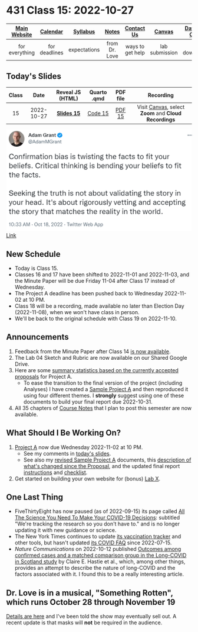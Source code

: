 # 431 Class 15: 2022-10-27

[Main Website](https://thomaselove.github.io/431-2022/) | [Calendar](https://thomaselove.github.io/431-2022/calendar.html) | [Syllabus](https://thomaselove.github.io/431-syllabus-2022/) | [Notes](https://thomaselove.github.io/431-notes/) | [Contact Us](https://thomaselove.github.io/431-2022/contact.html) | [Canvas](https://canvas.case.edu) | [Data and Code](https://github.com/THOMASELOVE/431-data)
:-----------: | :--------------: | :----------: | :---------: | :-------------: | :-----------: | :------------:
for everything | for deadlines | expectations | from Dr. Love | ways to get help | lab submission | for downloads

## Today's Slides

Class | Date | Reveal JS (HTML) | Quarto .qmd | PDF file | Recording
:---: | :--------: | :------: | :------: | :--------: | :-------------:
15 | 2022-10-27 | **[Slides 15](https://thomaselove.github.io/431-slides-2022/class15.html)** | [Code 15](https://thomaselove.github.io/431-slides-2022/class15.qmd) | [PDF 15](431%20Class%2015.pdf) | Visit [Canvas](https://canvas.case.edu/), select **Zoom** and **Cloud Recordings**

![](grant_2022-10-18.png) [Link](https://twitter.com/adammgrant/status/1582379253479354368)

## New Schedule

- Today is Class 15.
- Classes 16 and 17 have been shifted to 2022-11-01 and 2022-11-03, and the Minute Paper will be due Friday 11-04 after Class 17 instead of Wednesday.
- The Project A deadline has been pushed back to Wednesday 2022-11-02 at 10 PM.
- Class 18 will be a recording, made available no later than Election Day (2022-11-08), when we won't have class in person.
- We'll be back to the original schedule with Class 19 on 2022-11-10.

## Announcements

1. Feedback from the Minute Paper after Class 14 [is now available](https://bit.ly/431-2022-min14-feedback).
2. The Lab 04 Sketch and Rubric are now available on our Shared Google Drive.
3. Here are some [summary statistics based on the currently accepted proposals](https://github.com/THOMASELOVE/431-classes-2022/blob/main/projectA/proposal_status.md#some-summary-statistics-through-47-accepted-proposals) for Project A.
    - To ease the transition to the final version of the project (including Analyses) I have created a [Sample Project A](https://thomaselove.github.io/431-projectA-2022/exampleC.html) and then reproduced it using four different themes. I **strongly** suggest using one of these documents to build your final report due 2022-10-31. 
4. All 35 chapters of [Course Notes](https://thomaselove.github.io/431-notes/) that I plan to post this semester are now available.

## What Should I Be Working On?

1. [Project A](https://thomaselove.github.io/431-projectA-2022/) now due Wednesday 2022-11-02 at 10 PM. 
    - See my comments in [today's slides](https://thomaselove.github.io/431-slides-2022/class15.html).
    - See also my [revised Sample Project A](https://thomaselove.github.io/431-projectA-2022/exampleC.html) documents, this [description of what's changed since the Proposal](https://github.com/THOMASELOVE/431-classes-2022/blob/main/projectA/changes_from_proposal.md), and the updated final report [instructions](https://thomaselove.github.io/431-projectA-2022/report.html) and [checklist](https://thomaselove.github.io/431-projectA-2022/check_final.html).
2. Get started on building your own website for (bonus) [Lab X](https://github.com/THOMASELOVE/431-labs-2022/blob/main/labX.md).

## One Last Thing

- FiveThirtyEight has now paused (as of 2022-09-15) its page called [All The Science You Need To Make Your COVID-19 Decisions](https://projects.fivethirtyeight.com/covid-19-updates/): subtitled "We're tracking the research so you don't have to." and is no longer updating it with new guidance or science.
- The New York Times continues to update [its vaccination tracker](https://www.nytimes.com/interactive/2020/us/covid-19-vaccine-doses.html) and other tools, but hasn't updated [its COVID FAQ](https://www.nytimes.com/explain/2022/coronavirus-questions) since 2022-07-15.
- *Nature Communications* on 2022-10-12 published [Outcomes among confirmed cases and a matched comparison group in the Long-COVID in Scotland study](https://www.nature.com/articles/s41467-022-33415-5) by Claire E. Hastie et al., which, among other things, provides an attempt to describe the nature of long-COVID and the factors associated with it. I found this to be a really interesting article.

## Dr. Love is in a musical, "Something Rotten", which runs October 28 through November 19

[Details are here](https://github.com/THOMASELOVE/theater#theater) and I've been told the show may eventually sell out. A recent update is that masks will **not** be required in the audience.
